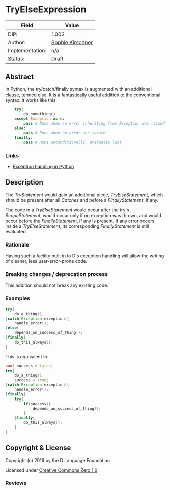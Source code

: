 # TryElseExpression

| Field           | Value                                                           |
|-----------------|-----------------------------------------------------------------|
| DIP:            | 1002                                                            |
| Author:         | [Sophie Kirschner](https://github.com/pineapplemachine)         |
| Implementation: | n/a                                                             |
| Status:         | Draft                                                           |

## Abstract

In Python, the try/catch/finally syntax is augmented with an additional clause,
termed else. It is a fantastically useful addition to the conventional syntax.
It works like this:

``` python
    try:
        do_something()
    except Exception as e:
        pass # Runs when an error inheriting from Exception was raised
    else:
        pass # Runs when no error was raised
    finally:
        pass # Runs unconditionally, evaluates last
```

### Links

* [Exception handling in Python](https://docs.python.org/3/tutorial/errors.html#handling-exceptions)

## Description

The _TryStatement_ would gain an additional piece, _TryElseStatement_, which
should be present after all _Catches_ and before a _FinallyStatement_, if any.

The code in a _TryElseStatement_ would occur after the try's _ScopeStatement_,
would occur only if no exception was thrown, and would occur before the
_FinallyStatement_, if any is present. If any error occurs inside a
_TryElseStatement_, its corresponding _FinallyStatement_ is still evaluated.

### Rationale

Having such a facility built in to D's exception handling will allow the writing
of cleaner, less user-error-prone code.

### Breaking changes / deprecation process

This addition should not break any existing code.

### Examples

``` D
try{
    do_a_thing();
}catch(Exception exception){
    handle_error();
}else{
    depends_on_success_of_thing();
}finally{
    do_this_always();
}
```

This is equivalent to:

``` D
bool success = false;
try{
    do_a_thing();
    success = true;
}catch(Exception exception){
    handle_error();
}finally{
    try{
        if(success){
            depends_on_success_of_thing();
        }
    }finally{
        do_this_always();
    }
}
```

## Copyright & License

Copyright (c) 2016 by the D Language Foundation

Licensed under [Creative Commons Zero 1.0](https://creativecommons.org/publicdomain/zero/1.0/legalcode.txt)

### Reviews
